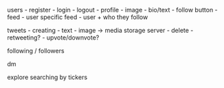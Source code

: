 users 
    - register
    - login
    - logout
    - profile
        - image
        - bio/text
        - follow button
    - feed
        - user specific feed 
        - user + who they follow

tweets
    - creating
        - text
        - image -> media storage server 
    - delete
    - retweeting?
    - upvote/downvote?

following / followers



dm

explore searching by tickers
